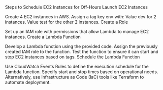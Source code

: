 Steps to Schedule EC2 Instances for Off-Hours
Launch EC2 Instances

Create 4 EC2 instances in AWS.
Assign a tag key env with:
Value dev for 2 instances.
Value test for the other 2 instances.
Create a Role

Set up an IAM role with permissions that allow Lambda to manage EC2 instances.
Create a Lambda Function

Develop a Lambda function using the provided code.
Assign the previously created IAM role to the function.
Test the function to ensure it can start and stop EC2 instances based on tags.
Schedule the Lambda Function

Use CloudWatch Events Rules to define the execution schedule for the Lambda function.
Specify start and stop times based on operational needs.
Alternatively, use Infrastructure as Code (IaC) tools like Terraform to automate deployment.